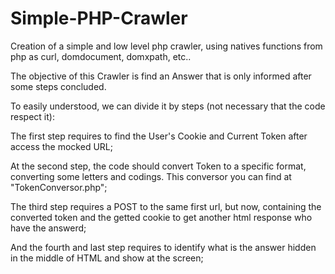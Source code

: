 # Simple-PHP-Crawler

 Creation of a simple and low level php crawler, using natives functions from php as curl, domdocument, domxpath, etc..

The objective of this Crawler is find an Answer that is only informed after some steps concluded.

To easily understood, we can divide it by steps (not necessary that the code respect it):

The first step requires to find the User's Cookie and Current Token after access the mocked URL;

At the second step, the code should convert Token to a specific format, converting some letters and codings. This conversor you can find at "TokenConversor.php";

The third step requires a POST to the same first url, but now, containing the converted token and the getted cookie to get another html response who have the answerd;

And the fourth and last step requires to identify what is the answer hidden in the middle of HTML and show at the screen;
